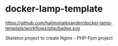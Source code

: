 # docker-lamp-template

https://github.com/halimonalexander/docker-lamp-template/workflows/php/badge.svg

Skeleton project to create Nginx - PHP-Fpm project
